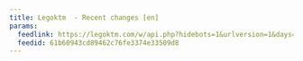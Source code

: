 ```yaml
---
title: Legoktm  - Recent changes [en]
params:
  feedlink: https://legoktm.com/w/api.php?hidebots=1&urlversion=1&days=7&limit=50&action=feedrecentchanges&feedformat=atom
  feedid: 61b60943cd89462c76fe3374e33509d8
---
```

